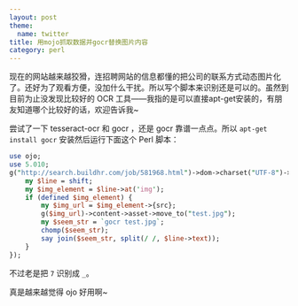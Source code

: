 ```yaml
---
layout: post
theme:
  name: twitter
title: 用mojo抓取数据并gocr替换图片内容
category: perl
---
```

现在的网站越来越狡猾，连招聘网站的信息都懂的把公司的联系方式动态图片化了。还好为了观看方便，没加什么干扰。所以写个脚本来识别还是可以的。虽然到目前为止没发现比较好的 OCR 工具——我指的是可以直接apt-get安装的，有朋友知道哪个比较好的话，欢迎告诉我~

尝试了一下 tesseract-ocr 和 gocr ，还是 gocr 靠谱一点点。所以 `apt-get install gocr` 安装然后运行下面这个 Perl 脚本：

```perl
use ojo;
use 5.010;
g("http://search.buildhr.com/job/581968.html")->dom->charset("UTF-8")->find("div .postjob .padding")->[-1]->find("p")->each(sub{
    my $line = shift;
    my $img_element = $line->at('img');
    if (defined $img_element) {
        my $img_url = $img_element->{src};
        g($img_url)->content->asset->move_to("test.jpg");
        my $seem_str = `gocr test.jpg`;
        chomp($seem_str);
        say join($seem_str, split(/ /, $line->text));
    }
});
```

不过老是把 `7` 识别成 `_`。

真是越来越觉得 ojo 好用啊~
